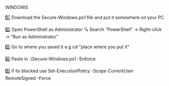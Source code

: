 WINDOWS


1️⃣ Download the Secure-Windows.ps1 file and put it somewhere on your PC

2️⃣ Open PowerShell as Administrator 🔍 Search “PowerShell” → Right-click → “Run as Administrator” 

3️⃣ Go to where you saved it e.g cd "place where you put it" 

4️⃣ Paste in .\Secure-Windows.ps1 -Enforce 

5️⃣ if its blocked use Set-ExecutionPolicy -Scope CurrentUser RemoteSigned -Force
